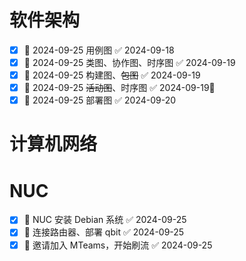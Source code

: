 # 软件架构

- [x] 📅 2024-09-25 用例图 ✅ 2024-09-18
- [x] 📅 2024-09-25 类图、协作图、时序图 ✅ 2024-09-19
- [x] 📅 2024-09-25 构建图、~~包图~~ ✅ 2024-09-19
- [x] 📅 2024-09-25 ~~活动图~~、时序图 ✅ 2024-09-19🔺 
- [x] 📅 2024-09-25 部署图 ✅ 2024-09-20

# 计算机网络

# NUC

- [x] 🔼 NUC 安装 Debian 系统 ✅ 2024-09-25
- [x] 🔼 连接路由器、部署 qbit ✅ 2024-09-25
- [x] 🔼 邀请加入 MTeams，开始刷流 ✅ 2024-09-25
